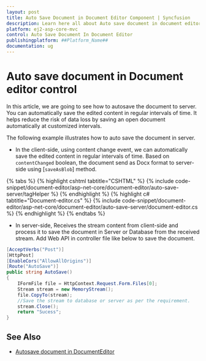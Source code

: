 ```yaml
---
layout: post
title: Auto Save Document in Document Editor Component | Syncfusion
description: Learn here all about Auto save document in document editor in Syncfusion Document Editor component of syncfusion and more.
platform: ej2-asp-core-mvc
control: Auto Save Document In Document Editor
publishingplatform: ##Platform_Name##
documentation: ug
---
```



# Auto save document in Document editor control

In this article, we are going to see how to autosave the document to server. You can automatically save the edited content in regular intervals of time. It helps reduce the risk of data loss by saving an open document automatically at customized intervals.

The following example illustrates how to auto save the document in server.

* In the client-side, using content change event, we can automatically save the edited content in regular intervals of time. Based on `contentChanged` boolean, the document send as Docx format to server-side using [`saveAsBlob`] method.


{% tabs %}
{% highlight cshtml tabtitle="CSHTML" %}
{% include code-snippet/document-editor/asp-net-core/document-editor/auto-save-server/tagHelper %}
{% endhighlight %}
{% highlight c# tabtitle="Document-editor.cs" %}
{% include code-snippet/document-editor/asp-net-core/document-editor/auto-save-server/document-editor.cs %}
{% endhighlight %}
{% endtabs %}



* In server-side, Receives the stream content from client-side and process it to save the document in Server or Database from the received stream. Add Web API in controller file like below to save the document.

```c#
[AcceptVerbs("Post")]
[HttpPost]
[EnableCors("AllowAllOrigins")]
[Route("AutoSave")]
public string AutoSave()
{
    IFormFile file = HttpContext.Request.Form.Files[0];
    Stream stream = new MemoryStream();    
    file.CopyTo(stream);
    //Save the stream to database or server as per the requirement.
    stream.Close();
    return "Sucess";
}
```

## See Also
* [Autosave document in DocumentEditor](../../asp-net-core/how-to/auto-save-document-in-document-editor)

